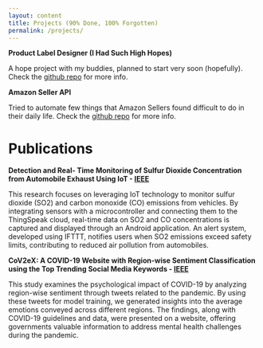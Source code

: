 ```yaml
---
layout: content
title: Projects (90% Done, 100% Forgotten)
permalink: /projects/
---
```


 **Product Label Designer (I Had Such High Hopes)**

A hope project with my buddies, planned to start very soon (hopefully). Check the [github repo]() for more info.

 **Amazon Seller API**

Tried to automate few things that Amazon Sellers found difficult to do in their daily life. Check the [github repo](https://github.com/r4pt3r/Amazon-API) for more info.

# **Publications**

**Detection and Real- Time Monitoring of Sulfur Dioxide Concentration from Automobile Exhaust Using IoT - [IEEE](https://ieeexplore.ieee.org/document/9489190)**

This research focuses on leveraging IoT technology to monitor sulfur dioxide (SO2) and carbon monoxide (CO) emissions from vehicles. By integrating sensors with a microcontroller and connecting them to the ThingSpeak cloud, real-time data on SO2 and CO concentrations is captured and displayed through an Android application. An alert system, developed using IFTTT, notifies users when SO2 emissions exceed safety limits, contributing to reduced air pollution from automobiles.

 **CoV2eX: A COVID-19 Website with Region-wise Sentiment Classification using the Top Trending Social Media Keywords - [IEEE](https://ieeexplore.ieee.org/document/9419415)**

This study examines the psychological impact of COVID-19 by analyzing region-wise sentiment through tweets related to the pandemic. By using these tweets for model training, we generated insights into the average emotions conveyed across different regions. The findings, along with COVID-19 guidelines and data, were presented on a website, offering governments valuable information to address mental health challenges during the pandemic.